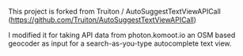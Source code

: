 This project is forked from  Truiton / AutoSuggestTextViewAPICall (https://github.com/Truiton/AutoSuggestTextViewAPICall)

I modified it for taking API data from photon.komoot.io an OSM based geocoder as input for a search-as-you-type autocomplete text view.